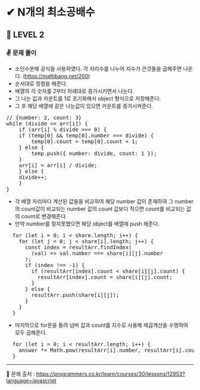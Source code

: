 # ✔ N개의 최소공배수
## 🌈 LEVEL 2
### ✌ 문제 풀이
- 소인수분해 공식을 사용하였다. 각 자리수를 나누어 지수가 큰것들을 곱해주면 나온다. (https://mathbang.net/200)
- 순서대로 정렬을 해준다.
- 배열의 각 숫자를 2부터 차례대로 증가시키면서 나눈다.
- 그 나눈 값과 카운트를 1로 초기화해서 object 형식으로 저장해준다.
- 그 후 해당 배열에 같은 나눈값이 있으면 카운트를 증가시켜준다.
<pre>
// {number: 2, count: 3}
while (divide <= arr[i]) {
    if (arr[i] % divide === 0) {
    if (temp[0] && temp[0].number === divide) {
        temp[0].count = temp[0].count + 1;
    } else {
        temp.push({ number: divide, count: 1 });
    }
    arr[i] = arr[i] / divide;
    } else {
    divide++;
    }
}
</pre>
- 각 배열 자리마다 계산된 값들을 비교하여 해당 number 값이 존재하여 그 number의 count값이 비교되는 number 값의 count 값보다 작으면 count를 비교되는 값의 count로 변경해준다.
- 만약 number를 찾지못했으면 해당 object를 배열에 push 해준다.
<pre>
  for (let i = 0; i < share.length; i++) {
    for (let j = 0; j < share[i].length; j++) {
      const index = resultArr.findIndex(
        (val) => val.number === share[i][j].number
      );
      if (index !== -1) {
        if (resultArr[index].count < share[i][j].count) {
          resultArr[index].count = share[i][j].count;
        }
      } else {
        resultArr.push(share[i][j]);
      }
    }
  }
</pre>
- 마지막으로 for문을 돌려 넘버 값과 count를 지수로 사용해 제곱계산을 수행하여 모두 곱해준다.
<pre>
  for (let i = 0; i < resultArr.length; i++) {
    answer *= Math.pow(resultArr[i].number, resultArr[i].count);
  }
</pre>

<hr>

📌 문제 출처 : https://programmers.co.kr/learn/courses/30/lessons/12953?language=javascript